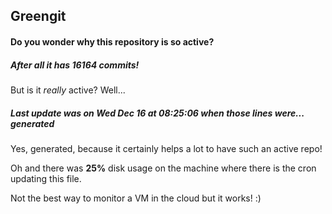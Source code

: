 ## Greengit

#### Do you wonder why this repository is so active?

##### After all it has 16164 commits!

But is it *really* active? Well...

##### Last update was on Wed Dec 16 at 08:25:06 when those lines were... generated

Yes, generated, because it certainly helps a lot to have such an active repo!

Oh and there was **25%** disk usage on the machine
where there is the cron updating this file.

Not the best way to monitor a VM in the cloud but it works! :)
